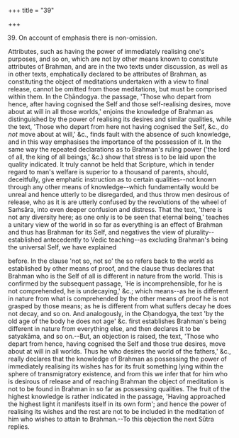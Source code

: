 +++
title = "39"

+++


39. On account of emphasis there is non-omission.

Attributes, such as having the power of immediately realising one's purposes, and so on, which are not by other means known to constitute attributes of Brahman, and are in the two texts under discussion, as well as in other texts, emphatically declared to be attributes of Brahman, as constituting the object of meditations undertaken with a view to final release, cannot be omitted from those meditations, but must be comprised within them. In the Cḥāndogya. the passage, 'Those who depart from hence, after having cognised the Self and those self-realising desires, move about at will in all those worlds,' enjoins the knowledge of Brahman as distinguished by the power of realising its desires and similar qualities, while the text, 'Those who depart from here not having cognised the Self, &c., do _not_ move about at will,' &c., finds fault with the absence of such knowledge, and in this way emphasises the importance of the possession of it. In the same way the repeated declarations as to Brahman's ruling power ('the lord of all, the king of all beings,' &c.) show that stress is to be laid upon the quality indicated. It truly cannot be held that Scripture, which in tender regard to man's welfare is superior to a thousand of parents, should, deceitfully, give emphatic instruction as to certain qualities--not known through any other means of knowledge--which fundamentally would be unreal and hence utterly to be disregarded, and thus throw men desirous of release, who as it is are utterly confused by the revolutions of the wheel of Saṁsāra, into even deeper confusion and distress. That the text, 'there is not any diversity here; as one only is to be seen that eternal being,' teaches a unitary view of the world in so far as everything is an effect of Brahman and thus has Brahman for its Self, and negatives the view of plurality--established antecedently to Vedic teaching--as excluding Brahman's being the universal Self, we have explained

before. In the clause 'not so, not so' the so refers back to the world as established by other means of proof, and the clause thus declares that Brahman who is the Self of all is different in nature from the world. This is confirmed by the subsequent passage, 'He is incomprehensible, for he is not comprehended, he is undecaying,' &c.; which means--as he is different in nature from what is comprehended by the other means of proof he is not grasped by those means; as he is different from what suffers decay he does not decay, and so on. And analogously, in the Cḥandogya, the text 'by the old age of the body he does not age' &c. first establishes Brahman's being different in nature from everything else, and then declares it to be satyakāma, and so on.--But, an objection is raised, the text, 'Those who depart from hence, having cognised the Self and those true desires, move about at will in all worlds. Thus he who desires the world of the fathers,' &c., really declares that the knowledge of Brahman as possessing the power of immediately realising its wishes has for its fruit something lying within the sphere of transmigratory existence, and from this we infer that for him who is desirous of release and of reaching Brahman the object of meditation is not to be found in Brahman in so far as possessing qualities. The fruit of the highest knowledge is rather indicated in the passage, 'Having approached the highest light it manifests itself in its own form'; and hence the power of realising its wishes and the rest are not to be included in the meditation of him who wishes to attain to Brahman.--To this objection the next Sūtra replies.

